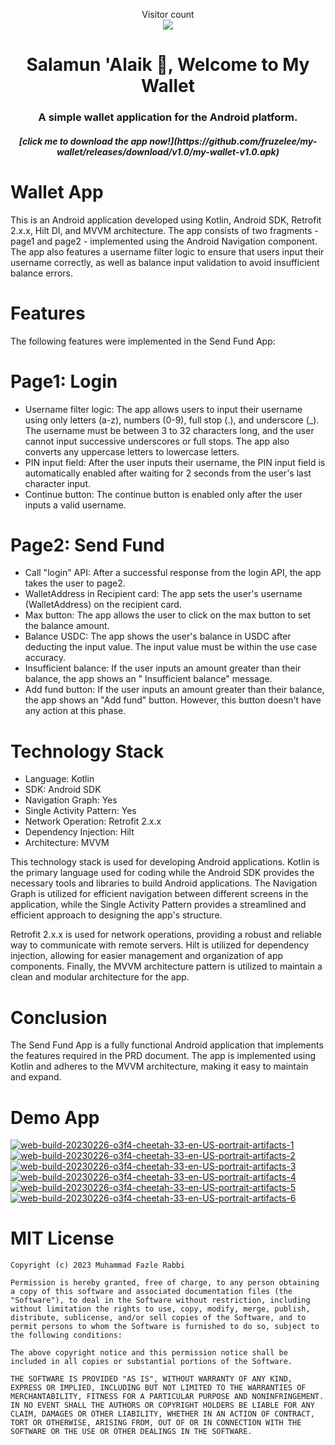 <p align="center">
    Visitor count<br>
    <img src="https://profile-counter.glitch.me/fruzelee/count.svg" />
</p>

<h1 align="center">Salamun 'Alaik 👋, Welcome to My Wallet</h1>
<h3 align="center">A simple wallet application for the Android platform.</h3>

<h5 align="center">[click me to download the app now!](https://github.com/fruzelee/my-wallet/releases/download/v1.0/my-wallet-v1.0.apk)</h5>

# Wallet App

This is an Android application developed using Kotlin, Android SDK, Retrofit 2.x.x, Hilt DI, and
MVVM architecture. The app consists of two fragments - page1 and page2 - implemented using the
Android Navigation component. The app also features a username filter logic to ensure that users
input their username correctly, as well as balance input validation to avoid insufficient balance
errors.

# Features

The following features were implemented in the Send Fund App:

# Page1: Login

- Username filter logic: The app allows users to input their username using only letters (a-z),
  numbers (0-9), full stop (.), and underscore (_). The username must be between 3 to 32 characters
  long, and the user cannot input successive underscores or full stops. The app also converts any
  uppercase letters to lowercase letters.
- PIN input field: After the user inputs their username, the PIN input field is automatically
  enabled
  after waiting for 2 seconds from the user's last character input.
- Continue button: The continue button is enabled only after the user inputs a valid username.

# Page2: Send Fund

- Call "login" API: After a successful response from the login API, the app takes the user to page2.
- WalletAddress in Recipient card: The app sets the user's username (WalletAddress) on the recipient
  card.
- Max button: The app allows the user to click on the max button to set the balance amount.
- Balance USDC: The app shows the user's balance in USDC after deducting the input value. The input
  value must be within the use case accuracy.
- Insufficient balance: If the user inputs an amount greater than their balance, the app shows an "
  Insufficient balance" message.
- Add fund button: If the user inputs an amount greater than their balance, the app shows an "Add
  fund" button. However, this button doesn't have any action at this phase.

# Technology Stack

- Language: Kotlin
- SDK: Android SDK
- Navigation Graph: Yes
- Single Activity Pattern: Yes
- Network Operation: Retrofit 2.x.x
- Dependency Injection: Hilt
- Architecture: MVVM

This technology stack is used for developing Android applications. Kotlin is the primary language
used for coding while the Android SDK provides the necessary tools and libraries to build Android
applications. The Navigation Graph is utilized for efficient navigation between different screens in
the application, while the Single Activity Pattern provides a streamlined and efficient approach to
designing the app's structure.

Retrofit 2.x.x is used for network operations, providing a robust and reliable way to communicate
with remote servers. Hilt is utilized for dependency injection, allowing for easier management and
organization of app components. Finally, the MVVM architecture pattern is utilized to maintain a
clean and modular architecture for the app.

# Conclusion

The Send Fund App is a fully functional Android application that implements the features required in
the PRD document. The app is implemented using Kotlin and adheres to the MVVM architecture, making
it easy to maintain and expand.

# Demo App

<a href="https://postimg.cc/Lqbx994k" target="_blank"><img src="https://i.postimg.cc/d1qp93zf/web-build-20230226-o3f4-cheetah-33-en-US-portrait-artifacts-1.png" alt="web-build-20230226-o3f4-cheetah-33-en-US-portrait-artifacts-1"/></a> <a href="https://postimg.cc/jwnZCpCp" target="_blank"><img src="https://i.postimg.cc/ydv5pBK8/web-build-20230226-o3f4-cheetah-33-en-US-portrait-artifacts-2.png" alt="web-build-20230226-o3f4-cheetah-33-en-US-portrait-artifacts-2"/></a> <a href="https://postimg.cc/m1xV9mHt" target="_blank"><img src="https://i.postimg.cc/7hhRpcPM/web-build-20230226-o3f4-cheetah-33-en-US-portrait-artifacts-3.png" alt="web-build-20230226-o3f4-cheetah-33-en-US-portrait-artifacts-3"/></a> <a href="https://postimg.cc/y3Fjy0mn" target="_blank"><img src="https://i.postimg.cc/qqFF0Lzf/web-build-20230226-o3f4-cheetah-33-en-US-portrait-artifacts-4.png" alt="web-build-20230226-o3f4-cheetah-33-en-US-portrait-artifacts-4"/></a> <a href="https://postimg.cc/vcs3HSyK" target="_blank"><img src="https://i.postimg.cc/4NKMPrSX/web-build-20230226-o3f4-cheetah-33-en-US-portrait-artifacts-5.png" alt="web-build-20230226-o3f4-cheetah-33-en-US-portrait-artifacts-5"/></a> <a href="https://postimg.cc/PNZSHngZ" target="_blank"><img src="https://i.postimg.cc/SQ13WyVZ/web-build-20230226-o3f4-cheetah-33-en-US-portrait-artifacts-6.png" alt="web-build-20230226-o3f4-cheetah-33-en-US-portrait-artifacts-6"/></a> 

# MIT License

```
Copyright (c) 2023 Muhammad Fazle Rabbi

Permission is hereby granted, free of charge, to any person obtaining a copy of this software and associated documentation files (the "Software"), to deal in the Software without restriction, including without limitation the rights to use, copy, modify, merge, publish, distribute, sublicense, and/or sell copies of the Software, and to permit persons to whom the Software is furnished to do so, subject to the following conditions:

The above copyright notice and this permission notice shall be included in all copies or substantial portions of the Software.

THE SOFTWARE IS PROVIDED "AS IS", WITHOUT WARRANTY OF ANY KIND, EXPRESS OR IMPLIED, INCLUDING BUT NOT LIMITED TO THE WARRANTIES OF MERCHANTABILITY, FITNESS FOR A PARTICULAR PURPOSE AND NONINFRINGEMENT. IN NO EVENT SHALL THE AUTHORS OR COPYRIGHT HOLDERS BE LIABLE FOR ANY CLAIM, DAMAGES OR OTHER LIABILITY, WHETHER IN AN ACTION OF CONTRACT, TORT OR OTHERWISE, ARISING FROM, OUT OF OR IN CONNECTION WITH THE SOFTWARE OR THE USE OR OTHER DEALINGS IN THE SOFTWARE.
```
